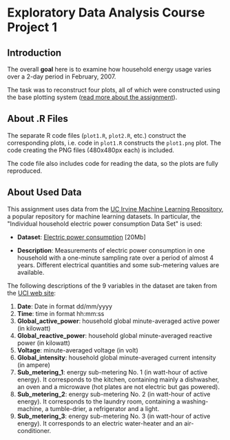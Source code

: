 # Exploratory Data Analysis Course Project 1

## Introduction

The overall **goal** here is to examine how household energy usage
varies over a 2-day period in February, 2007. 

The task was to reconstruct four plots, all of which were constructed using the base plotting system ([read more about the assignment](https://github.com/rdpeng/ExData_Plotting1)).

## About .R Files

The separate R code files (`plot1.R`, `plot2.R`, etc.) construct the corresponding plots, i.e. code in `plot1.R` constructs the `plot1.png` plot. The code creating the PNG files (480x480px each) is included.

The code file also includes code for reading the data, so the plots are fully reproduced.


## About Used Data

This assignment uses data from the <a href="http://archive.ics.uci.edu/ml/">UC Irvine Machine Learning Repository</a>, a popular repository for machine learning datasets. In particular, the "Individual household electric power consumption Data Set" is used:

* <b>Dataset</b>: <a href="https://d396qusza40orc.cloudfront.net/exdata%2Fdata%2Fhousehold_power_consumption.zip">Electric power consumption</a> [20Mb]

* <b>Description</b>: Measurements of electric power consumption in one household with a one-minute sampling rate over a period of almost 4 years. Different electrical quantities and some sub-metering values are available.


The following descriptions of the 9 variables in the dataset are taken
from the <a href="https://archive.ics.uci.edu/ml/datasets/Individual+household+electric+power+consumption">UCI web site</a>:

<ol>
<li><b>Date</b>: Date in format dd/mm/yyyy </li>
<li><b>Time</b>: time in format hh:mm:ss </li>
<li><b>Global_active_power</b>: household global minute-averaged active power (in kilowatt) </li>
<li><b>Global_reactive_power</b>: household global minute-averaged reactive power (in kilowatt) </li>
<li><b>Voltage</b>: minute-averaged voltage (in volt) </li>
<li><b>Global_intensity</b>: household global minute-averaged current intensity (in ampere) </li>
<li><b>Sub_metering_1</b>: energy sub-metering No. 1 (in watt-hour of active energy). It corresponds to the kitchen, containing mainly a dishwasher, an oven and a microwave (hot plates are not electric but gas powered). </li>
<li><b>Sub_metering_2</b>: energy sub-metering No. 2 (in watt-hour of active energy). It corresponds to the laundry room, containing a washing-machine, a tumble-drier, a refrigerator and a light. </li>
<li><b>Sub_metering_3</b>: energy sub-metering No. 3 (in watt-hour of active energy). It corresponds to an electric water-heater and an air-conditioner.</li>
</ol>
